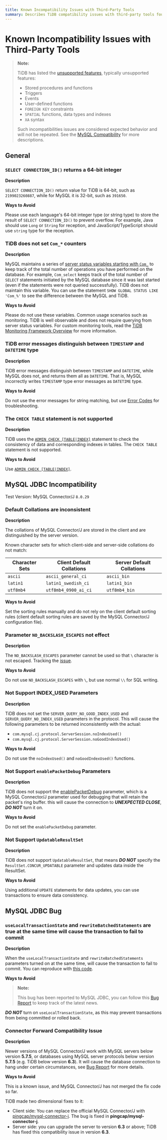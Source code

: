 ```yaml
---
title: Known Incompatibility Issues with Third-Party Tools
summary: Describes TiDB compatibility issues with third-party tools found during testing.
---
```


# Known Incompatibility Issues with Third-Party Tools

> **Note:**
>
> TiDB has listed the [unsupported features](/mysql-compatibility.md#unsupported-features), typically unsupported features:
>
> - Stored procedures and functions
> - Triggers
> - Events
> - User-defined functions
> - `FOREIGN KEY` constraints
> - `SPATIAL` functions, data types and indexes
> - `XA` syntax
>
> Such incompatibilities issues are considered expected behavior and will not be repeated. See the [MySQL Compatibility](/mysql-compatibility.md) for more descriptions.

## General

### `SELECT CONNECTION_ID()` returns a 64-bit integer

**Description**

`SELECT CONNECTION_ID()` return value for TiDB is 64-bit, such as `2199023260887`, while for MySQL it is 32-bit, such as `391650`.

**Ways to Avoid**

Please use each language's 64-bit integer type (or string type) to store the result of `SELECT CONNECTION_ID()` to prevent overflow. For example, Java should use `Long` or `String` for reception, and JavaScript/TypeScript should use `string` type for the reception.

### TiDB does not set `Com_*` counters

**Description**

MySQL maintains a series of [server status variables starting with `Com_`](https://dev.mysql.com/doc/refman/8.0/en/server-status-variables.html#statvar_Com_xxx) to keep track of the total number of operations you have performed on the database. For example, `Com_select` keeps track of the total number of `SELECT` statements initiated by the MySQL database since it was last started (even if the statements were not queried successfully). TiDB does not maintain this variable. You can use the statement `SHOW GLOBAL STATUS LIKE 'Com_%'` to see the difference between the MySQL and TiDB.

**Ways to Avoid**

Please do not use these variables. Common usage scenarios such as monitoring. TiDB is well observable and does not require querying from server status variables. For custom monitoring tools, read the [TiDB Monitoring Framework Overview](/tidb-monitoring-framework.md) for more information.

### TiDB error messages distinguish between `TIMESTAMP` and `DATETIME` type

**Description**

TiDB error messages distinguish between `TIMESTAMP` and `DATETIME`, while MySQL does not, and returns them all as `DATETIME`. That is, MySQL incorrectly writes `TIMESTAMP` type error messages as `DATETIME` type.

**Ways to Avoid**

Do not use the error messages for string matching, but use [Error Codes](/error-codes.md) for troubleshooting.

### The `CHECK TABLE` statement is not supported

**Description**

TiDB uses the [`ADMIN CHECK [TABLE|INDEX]`](/sql-statements/sql-statement-admin-check-table-index.md) statement to check the consistency of data and corresponding indexes in tables. The `CHECK TABLE` statement is not supported.

**Ways to Avoid**

Use [`ADMIN CHECK [TABLE|INDEX]`](/sql-statements/sql-statement-admin-check-table-index.md).

## MySQL JDBC Incompatibility

Test Version: MySQL Connector/J `8.0.29`

### Default Collations are inconsistent

**Description**

The collations of MySQL Connector/J are stored in the client and are distinguished by the server version.

Known character sets for which client-side and server-side collations do not match:

| Character Sets | Client Default Collations | Server Default Collations |
| - | - | - |
| `ascii` | `ascii_general_ci` | `ascii_bin` |
| `latin1` | `latin1_swedish_ci` | `latin1_bin` |
| `utf8mb4` | `utf8mb4_0900_ai_ci` | `utf8mb4_bin` |

**Ways to Avoid**

Set the sorting rules manually and do not rely on the client default sorting rules (client default sorting rules are saved by the MySQL Connector/J configuration file).

### Parameter `NO_BACKSLASH_ESCAPES` not effect

**Description**

The `NO_BACKSLASH_ESCAPES` parameter cannot be used so that `\` character is not escaped. Tracking the [issue](https://github.com/pingcap/tidb/issues/35302).

**Ways to Avoid**

Do not use `NO_BACKSLASH_ESCAPES` with `\`, but use normal `\\` for SQL writing.

### Not Support INDEX_USED Parameters

**Description**

TiDB does not set the `SERVER_QUERY_NO_GOOD_INDEX_USED` and `SERVER_QUERY_NO_INDEX_USED` parameters in the protocol. This will cause the following parameters to be returned inconsistently with the actual:

- `com.mysql.cj.protocol.ServerSession.noIndexUsed()`
- `com.mysql.cj.protocol.ServerSession.noGoodIndexUsed()`

**Ways to Avoid**

Do not use the `noIndexUsed()` and `noGoodIndexUsed()` functions.

### Not Support `enablePacketDebug` Parameters

**Description**

TiDB does not support the [enablePacketDebug](https://dev.mysql.com/doc/connector-j/8.0/en/connector-j-connp-props-debugging-profiling.html) parameter, which is a MySQL Connector/J parameter used for debugging that will retain the packet's ring buffer. this will cause the connection to **_UNEXPECTED CLOSE_**, **_DO NOT_** turn it on.

**Ways to Avoid**

Do not set the `enablePacketDebug` parameter.

### Not Support `UpdatableResultSet`

**Description**

TiDB does not support `UpdatableResultSet`, that means **_DO NOT_** specify the `ResultSet.CONCUR_UPDATABLE` parameter and updates data inside the ResultSet.

**Ways to Avoid**

Using additional `UPDATE` statements for data updates, you can use transactions to ensure data consistency.

## MySQL JDBC Bug

### `useLocalTransactionState` and `rewriteBatchedStatements` are true at the same time will cause the transaction to fail to commit

**Description**

When the `useLocalTransactionState` and `rewriteBatchedStatements` parameters turned on at the same time, will cause the transaction to fail to commit. You can reproduce with [this code](https://github.com/Icemap/tidb-java-gitpod/tree/reproduction-local-transaction-state-txn-error).

**Ways to Avoid**

> **Note:**
>
> This bug has been reported to MySQL JDBC, you can follow this [Bug Report](https://bugs.mysql.com/bug.php?id=108643) to keep track of the latest news.

**_DO NOT_** turn on `useLocalTransactionState`, as this may prevent transactions from being committed or rolled back.

### Connector Forward Compatibility Issue

**Description**

Newer versions of MySQL Connector/J work with MySQL servers below version **5.7.5**, or databases using MySQL server protocols below version **5.7.5** (e.g. TiDB below version **6.3**).  It will cause the database connection to hang under certain circumstances, see [Bug Report](https://bugs.mysql.com/bug.php?id=106252) for more details.

**Ways to Avoid**

This is a known issue, and MySQL Connector/J has not merged the fix code so far.

TiDB made two dimensional fixes to it:

- Client side: You can replace the official MySQL Connector/J with [pingcap/mysql-connector-j](https://github.com/pingcap/mysql-connector-j). The bug is fixed in **pingcap/mysql-connector-j**.
- Server side: you can upgrade the server to version **6.3** or above; TiDB has fixed this compatibility issue in version **6.3**.